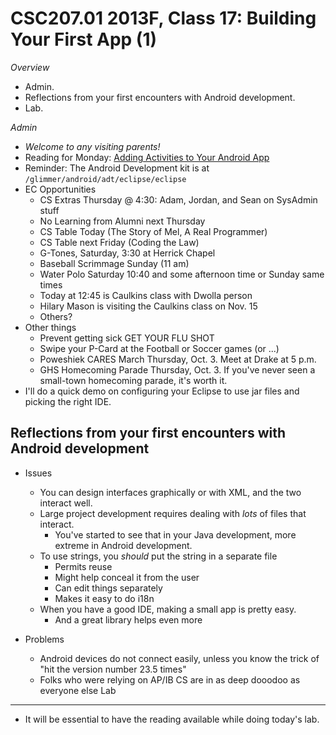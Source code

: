CSC207.01 2013F, Class 17: Building Your First App (1)
======================================================

_Overview_

* Admin.
* Reflections from your first encounters with Android development.
* Lab.

_Admin_

* _Welcome to any visiting parents!_
* Reading for Monday: [Adding Activities to Your Android App](../readings/android-activities.html)
* Reminder: The Android Development kit is at   
  `/glimmer/android/adt/eclipse/eclipse`
* EC Opportunities
    * CS Extras Thursday @ 4:30: Adam, Jordan, and Sean on SysAdmin stuff
    * No Learning from Alumni next Thursday
    * CS Table Today (The Story of Mel, A Real Programmer)
    * CS Table next Friday (Coding the Law)
    * G-Tones, Saturday, 3:30 at Herrick Chapel
    * Baseball Scrimmage Sunday (11 am)
    * Water Polo Saturday 10:40 and some afternoon time or Sunday same times
    * Today at 12:45 is Caulkins class with Dwolla person
    * Hilary Mason is visiting the Caulkins class on Nov. 15
    * Others?
* Other things
    * Prevent getting sick GET YOUR FLU SHOT
    * Swipe your P-Card at the Football or Soccer games (or ...)
    * Poweshiek CARES March Thursday, Oct. 3.  Meet at Drake at 5 p.m.
    * GHS Homecoming Parade Thursday, Oct. 3.  If you've never seen a 
      small-town homecoming parade, it's worth it.  
* I'll do a quick demo on configuring your Eclipse to use jar files
  and picking the right IDE.

Reflections from your first encounters with Android development
---------------------------------------------------------------

* Issues
    * You can design interfaces graphically or with XML, and the two
      interact well.
    * Large project development requires dealing with *lots* of files that
      interact.
         * You've started to see that in your Java development, more extreme
           in Android development.
    * To use strings, you *should* put the string in a separate file
         * Permits reuse
         * Might help conceal it from the user
         * Can edit things separately
         * Makes it easy to do i18n
    * When you have a good IDE, making a small app is pretty easy.
         * And a great library helps even more

* Problems
    * Android devices do not connect easily, unless you know the trick of
      "hit the version number 23.5 times"
    * Folks who were relying on AP/IB CS are in as deep dooodoo as everyone else
Lab
---

* It will be essential to have the reading available while doing today's
  lab.
